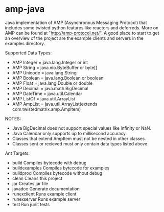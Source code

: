 amp-java
========

Java implementation of AMP (Asynchronous Messaging Protocol) that includes some
twisted python features like reactors and deferreds. More on AMP can be found
at "http://amp-protocol.net/". A good place to start to get an overview of the
project are the example clients and servers in the examples directory.

Supported Data Types:
 * AMP Integer  = java.lang.Integer or int
 * AMP String   = java.nio.ByteBuffer or byte[]
 * AMP Unicode  = java.lang.String
 * AMP Boolean  = java.lang.Boolean or boolean
 * AMP Float    = java.lang.Double or double
 * AMP Decimal  = java.math.BigDecimal
 * AMP DateTime = java.util.Calendar
 * AMP ListOf   = java.util.ArrayList
 * AMP AmpList  = java.util.ArrayList(extends com.twistedmatrix.amp.AmpItem)

NOTES: 
 * Java BigDecimal does not support special values like Infinity or NaN.
 * Java Calendar only supports up to millisecond accuracy.
 * Classes that extend AmpItem must not be nested in other classes.
 * Classes sent or recieved must only contain data types listed above.

Ant Targets:
 * build          Compiles bytecode with debug
 * buildexamples  Compiles bytecode for examples
 * buildprod      Compiles bytecode without debug
 * clean          Cleans this project
 * jar            Creates jar file
 * javadoc        Generate documentation
 * runexclient    Runs example client
 * runexserver    Runs example server
 * test           Run junit tests
